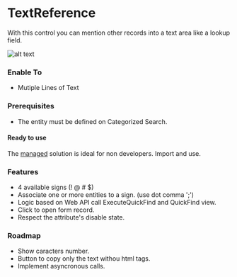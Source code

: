 # TextReference

With this control you can mention other records into a text area like a lookup field.

![alt text]()

### Enable To
- Mutiple Lines of Text

### Prerequisites
- The entity must be defined on Categorized Search.

#### Ready to use
The [managed]() solution is ideal for non developers. Import and use.

### Features
- 4 available signs (! @ # $)
- Associate one or more entities to a sign. (use dot comma ';')
- Logic based on Web API call ExecuteQuickFind and QuickFind view.
- Click to open form record.
- Respect the attribute's disable state.

### Roadmap
- Show caracters number.
- Button to copy only the text withou html tags.
- Implement asyncronous calls.